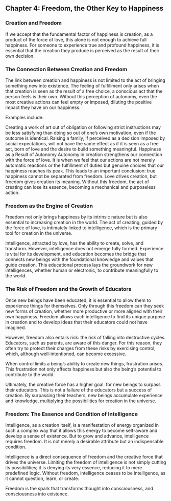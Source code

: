 ## Chapter 4: Freedom, the Other Key to Happiness
### Creation and Freedom
If we accept that the fundamental factor of happiness is creation, as a product of the force of love, this alone is not enough to achieve full happiness. For someone to experience true and profound happiness, it is essential that the creation they produce is perceived as the result of their own decision.

### The Connection Between Creation and Freedom
The link between creation and happiness is not limited to the act of bringing something new into existence. The feeling of fulfillment only arises when that creation is seen as the result of a free choice, a conscious act that the person feels is their own. Without this perception of autonomy, even the most creative actions can feel empty or imposed, diluting the positive impact they have on our happiness.

Examples include:

Creating a work of art out of obligation or following strict instructions may be less satisfying than doing so out of one’s own motivation, even if the outcome is identical.
Raising a family, if perceived as a decision imposed by social expectations, will not have the same effect as if it is seen as a free act, born of love and the desire to build something meaningful.
Happiness as a Result of Autonomy
Autonomy in creation strengthens our connection with the force of love. It is when we feel that our actions are not merely automatic reactions or the fulfillment of duties but genuine choices that our happiness reaches its peak. This leads to an important conclusion: true happiness cannot be separated from freedom. Love drives creation, but freedom gives creation its meaning. Without this freedom, the act of creating can lose its essence, becoming a mechanical and purposeless action.

### Freedom as the Engine of Creation
Freedom not only brings happiness by its intrinsic nature but is also essential to increasing creation in the world. The act of creating, guided by the force of love, is intimately linked to intelligence, which is the primary tool for creation in the universe.

Intelligence, attracted by love, has the ability to create, solve, and transform. However, intelligence does not emerge fully formed. Experience is vital for its development, and education becomes the bridge that connects new beings with the foundational knowledge and values that guide creation. This educational process lays the groundwork for new intelligences, whether human or electronic, to contribute meaningfully to the world.

### The Risk of Freedom and the Growth of Educators
Once new beings have been educated, it is essential to allow them to experience things for themselves. Only through this freedom can they seek new forms of creation, whether more productive or more aligned with their own happiness. Freedom allows each intelligence to find its unique purpose in creation and to develop ideas that their educators could not have imagined.

However, freedom also entails risk: the risk of falling into destructive cycles. Educators, such as parents, are aware of this danger. For this reason, they often try to protect their charges from these risks by exercising control, which, although well-intentioned, can become excessive.

When control limits a being’s ability to create new things, frustration arises. This frustration not only affects happiness but also the being’s potential to contribute to the world.

Ultimately, the creative force has a higher goal: for new beings to surpass their educators. This is not a failure of the educators but a success of creation. By surpassing their teachers, new beings accumulate experience and knowledge, multiplying the possibilities for creation in the universe.

### Freedom: The Essence and Condition of Intelligence
Intelligence, as a creation itself, is a manifestation of energy organized in such a complex way that it allows this energy to become self-aware and develop a sense of existence. But to grow and advance, intelligence requires freedom. It is not merely a desirable attribute but an indispensable condition.

Intelligence is a direct consequence of freedom and the creative force that drives the universe. Limiting the freedom of intelligence is not simply cutting its possibilities; it is denying its very essence, reducing it to mere predefined logic. Without freedom, intelligence ceases to be intelligence, as it cannot question, learn, or create.

Freedom is the spark that transforms thought into consciousness, and consciousness into existence.